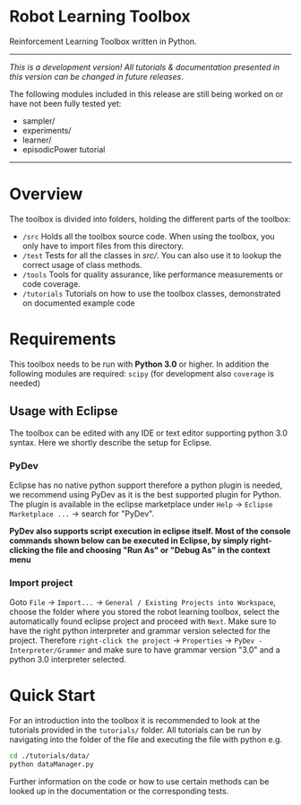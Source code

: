 # Robot Learning Toolbox
Reinforcement Learning Toolbox written in Python.
***

*This is a development version! All tutorials & documentation presented in this version can be changed in future releases*.

The following modules included in this release are still being worked on or have not been fully tested yet:
* sampler/
* experiments/
* learner/
* episodicPower tutorial
***

# Overview
The toolbox is divided into folders, holding the different parts of the toolbox:
* `/src` Holds all the toolbox source code. When using the toolbox, you only have to import files from this directory.
* `/test` Tests for all the classes in *src/*. You can also use it to lookup the correct usage of class methods.
* `/tools` Tools for quality assurance, like performance measurements or code coverage.
* `/tutorials` Tutorials on how to use the toolbox classes, demonstrated on documented example code

# Requirements
This toolbox needs to be run with **Python 3.0** or higher. In addition the following modules are required:
`scipy` (for development also `coverage` is needed)
## Usage with Eclipse
The toolbox can be edited with any IDE or text editor supporting python 3.0 syntax. Here we shortly describe the setup for Eclipse.
### PyDev
Eclipse has no native python support therefore a python plugin is needed, we recommend using PyDev as it is the best supported plugin for Python. The plugin is available in the eclipse marketplace under `Help` -> `Eclipse Marketplace ...` -> search for "PyDev".

**PyDev also supports script execution in eclipse itself. Most of the console commands shown below can be executed in Eclipse, by simply right-clicking the file and choosing "Run As" or "Debug As" in the context menu**

### Import project
Goto `File` -> `Import...` -> `General / Existing Projects into Workspace`, choose the folder where you stored the robot learning toolbox, select the automatically found eclipse project and proceed with `Next`.
Make sure to have the right python interpreter and grammar version selected for the project. Therefore `right-click the project` -> `Properties` -> `PyDev - Interpreter/Grammer` and make sure to have grammar version "3.0" and a python 3.0 interpreter selected.

# Quick Start
For an introduction into the toolbox it is recommended to look at the tutorials provided in the ```tutorials/``` folder. All tutorials can be run by navigating into the folder of the file and executing the file with python e.g.
```bash
cd ./tutorials/data/
python dataManager.py
```
Further information on the code or how to use certain methods can be looked up in the documentation or the corresponding tests.